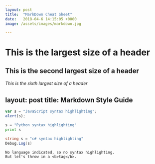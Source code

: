 ```yaml
---
layout: post
title:  "MarkDown Cheat Sheet"
date:   2018-04-6 14:15:05 +0000
image: /assets/images/markdown.jpg

---
```



# This is the largest size of a header
## This is the second largest size of a header
###### This is the sixth largest size of a header


layout: post
title: Markdown Style Guide
---



```javascript
var s = "JavaScript syntax highlighting";
alert(s);
```
 
```python
s = "Python syntax highlighting"
print s
```

```c#
string s = "c# syntax highlighting"
Debug.Log(s)
```


```
No language indicated, so no syntax highlighting. 
But let's throw in a <b>tag</b>.
```
